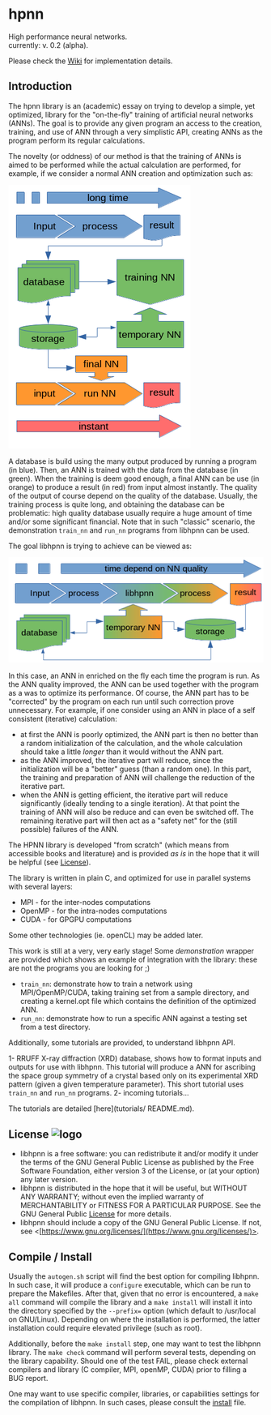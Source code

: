 # hpnn

High performance neural networks.\
currently: v. 0.2 (alpha).

Please check the [Wiki](https://github.com/ovhpa/hpnn/wiki) for implementation details.

## Introduction

The hpnn library is an (academic) essay on trying to develop a simple, yet optimized, library for the "on-the-fly" training of artificial neural networks (ANNs).
The goal is to provide any given program an access to the creation, training, and use of ANN through a very simplistic API, creating ANNs as the program perform its regular calculations.

The novelty (or oddness) of our method is that the training of ANNs is aimed to be performed while the actual calculation are performed, for example, if we consider a normal ANN creation and optimization such as:

![regular](res/regular.png)

A database is build using the many output produced by running a program (in blue).
Then, an ANN is trained with the data from the database (in green).
When the training is deem good enough, a final ANN can be use (in orange) to produce a result (in red) from input almost instantly.
The quality of the output of course depend on the quality of the database.
Usually, the training process is quite long, and obtaining the database can be problematic: high quality database usually require a huge amount of time and/or some significant financial.
Note that in such "classic" scenario, the demonstration `train_nn` and `run_nn` programs from libhpnn can be used.

The goal libhpnn is trying to achieve can be viewed as:

![hpnn](res/hpnn.png)

In this case, an ANN in enriched on the fly each time the program is run.
As the ANN quality improved, the ANN can be used together with the program as a was to optimize its performance.
Of course, the ANN part has to be "corrected" by the program on each run until such correction prove unnecessary.
For example, if one consider using an ANN in place of a self consistent (iterative) calculation:
* at first the ANN is poorly optimized, the ANN part is then no better than a random initialization of the calculation, and the whole calculation should take a little _longer_ than it would without the ANN part.
* as the ANN improved, the iterative part will reduce, since the initialization will be a "better" guess (than a random one). In this part, the training and preparation of ANN will challenge the reduction of the iterative part.
* when the ANN is getting efficient, the iterative part will reduce significantly (ideally tending to a single iteration). At that point the training of ANN will also be reduce and can even be switched off. The remaining iterative part will then act as a "safety net" for the (still possible) failures of the ANN.

The HPNN library is developed "from scratch" (which means from accessible books and literature) and is provided _as is_ in the hope that it will be helpful (see [License](LICENSE)).

The library is written in plain C, and optimized for use in parallel systems with several layers:
* MPI - for the inter-nodes computations
* OpenMP - for the intra-nodes computations
* CUDA - for GPGPU computations

Some other technologies (ie. openCL) may be added later.

This work is still at a very, very early stage!
Some _demonstration_ wrapper are provided which shows an example of integration with the library: these are not the programs you are looking for ;)
* `train_nn`: demonstrate how to train a network using MPI/OpenMP/CUDA, taking training set from a sample directory, and creating a kernel.opt file which contains the definition of the optimized ANN.
* `run_nn`: demonstrate how to run a specific ANN against a testing set from a test directory.

Additionally, some tutorials are provided, to understand libhpnn API.

1- RRUFF X-ray diffraction (XRD) database, shows how to format inputs and outputs for use with libhpnn. This tutorial will produce a ANN for ascribing the space group symmetry of a crystal based only on its experimental XRD pattern (given a given temperature parameter). This short tutorial uses `train_nn` and `run_nn` programs.
2- incoming tutorials...

The tutorials are detailed [here](tutorials/ README.md).


## License ![logo](https://www.gnu.org/graphics/gplv3-or-later.png)

* libhpnn is a free software: you can redistribute it and/or modify it under the terms of the GNU General Public License as published by the Free Software Foundation, either version 3 of the License, or (at your option) any later version.
* libhpnn is distributed in the hope that it will be useful, but WITHOUT ANY WARRANTY; without even the implied warranty of MERCHANTABILITY or FITNESS FOR A PARTICULAR PURPOSE.  See the GNU General Public [License](LICENSE) for more details.
* libhpnn should include a copy of the GNU General Public License.  If not, see <[https://www.gnu.org/licenses/](https://www.gnu.org/licenses/)>.


## Compile / Install

Usually the `autogen.sh` script will find the best option for compiling libhpnn.
In such case, it will produce a `configure` executable, which can be run to prepare the Makefiles.
After that, given that no error is encountered, a `make all` command will compile the library and a `make install` will install it into the directory specified by the `--prefix=` option (which default to /usr/local on GNU/Linux). Depending on where the installation is performed, the latter installation could require elevated privilege (such as root).

Additionally, before the `make install` step, one may want to test the libhpnn library. The `make check` command will perform several tests, depending on the library capability. Should one of the test FAIL, please check external compilers and library (C compiler, MPI, openMP, CUDA) prior to filling a BUG report.

One may want to use specific compiler, libraries, or capabilities settings for the compilation of libhpnn. In such cases, please consult the [install](INSTALL) file.

